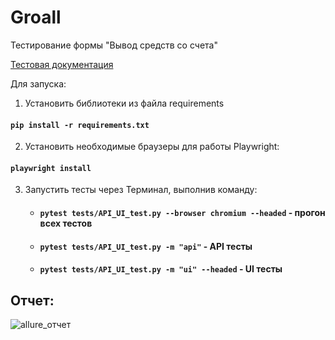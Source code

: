 # Groall
Тестирование формы "Вывод средств со счета"

[Тестовая документация](https://docs.google.com/spreadsheets/d/1XSLXysYEPzcn2ZQx7stjbxF3ymXPbQeKhEBTCcwr4BM/edit?usp=sharing)


Для запуска:
1. Установить библиотеки из файла requirements
    
#### `pip install -r requirements.txt`

2. Установить необходимые браузеры для работы Playwright:

#### `playwright install`

3. Запустить тесты через Терминал, выполнив команду:

   - #### `pytest tests/API_UI_test.py --browser chromium --headed`               - прогон всех тестов
   - #### `pytest tests/API_UI_test.py -m "api"`                                  - API тесты
   - #### `pytest tests/API_UI_test.py -m "ui" --headed`                          - UI тесты

## Отчет: 
![allure_отчет](https://github.com/kozlofAlex/Groall_form/assets/107295846/fcf5aba1-b51c-4bef-baaf-dce7f86c74e1)
